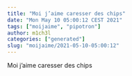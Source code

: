 ```yaml
---
title: "Moi j’aime caresser des chips"
date: "Mon May 10 05:00:12 CEST 2021"
tags: ["moijaime", "pipotron"]
author: m1ch3l
categories: ["generated"]
slug: "moijaime/2021-05-10-05:00:12"
---
```


Moi j’aime caresser des chips
